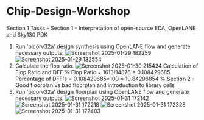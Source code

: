 # Chip-Design-Workshop
Section 1 Tasks - Section 1 - Interpretation of open-source EDA, OpenLANE and Sky130 PDK 
1. Run 'picorv32a' design synthesis using OpenLANE flow and generate necessary outputs.
![Screenshot 2025-01-29 182259](https://github.com/user-attachments/assets/8973e83a-0418-4297-a05e-638133868c4c)
![Screenshot 2025-01-29 182554](https://github.com/user-attachments/assets/631cbb0b-bb7e-48eb-a52f-0f61532b2bc8)
2. Calculate the flop ratio.
![Screenshot 2025-01-30 215424](https://github.com/user-attachments/assets/3a8d41b4-1ec6-4993-9c9e-3f2d608beda4)
Calculation of Flop Ratio and DFF %
Flop Ratio = 1613/14876 = 0.108429685
Percentage of DFF's = 0.108429685*100 = 10.84296854 %
Section 2 - Good floorplan vs bad floorplan and introduction to library cells
1. Run 'picorv32a' design floorplan using OpenLANE flow and generate necessary outputs.
![Screenshot 2025-01-31 172142](https://github.com/user-attachments/assets/f425a617-3ab7-4e92-9cfc-588be5bd7588)
![Screenshot 2025-01-31 172218](https://github.com/user-attachments/assets/0e2448a5-4411-4554-942d-4fb0dc80bebc)
![Screenshot 2025-01-31 172328](https://github.com/user-attachments/assets/152e2b69-e781-481c-9909-252e21ddebff)
![Screenshot 2025-01-31 172403](https://github.com/user-attachments/assets/60889f80-7e61-4223-a5c3-d37b22e33d8e)
